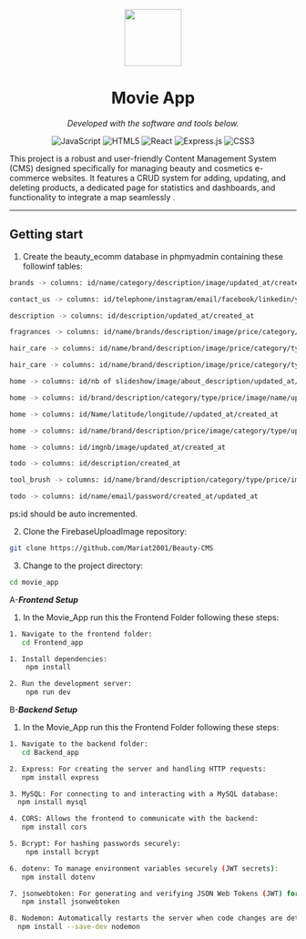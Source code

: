 <p align="center">
  <img src="https://cdn-icons-png.flaticon.com/512/6295/6295417.png" width="100" />
</p>
<p align="center">
    <h1 align="center">Movie App</h1>
</p>


<p align="center">
		<em>Developed with the software and tools below.</em>
</p>
<p align="center">
	<img src="https://img.shields.io/badge/JavaScript-F7DF1E.svg?style=flat&logo=JavaScript&logoColor=black" alt="JavaScript">
	<img src="https://img.shields.io/badge/HTML5-E34F26.svg?style=flat&logo=HTML5&logoColor=white" alt="HTML5">
	<img src="https://img.shields.io/badge/React-61DAFB.svg?style=flat&logo=React&logoColor=black" alt="React">
	<img src="https://img.shields.io/badge/Express.js-404D59.svg?style=flat&logo=express&logoColor=white" alt="Express.js">
        <img src="https://img.shields.io/badge/CSS3-1572B6.svg?style=flat&logo=CSS3&logoColor=white" alt="CSS3">


</p>
<p>This project is a robust and user-friendly Content Management System (CMS) designed specifically for managing beauty and cosmetics e-commerce websites. It features a CRUD system for adding, updating, and deleting products, a dedicated page for statistics and dashboards, and functionality to integrate a map seamlessly .</p>
<hr>

##  Getting start
1. Create the  beauty_ecomm database in phpmyadmin containing these followinf tables:
   
```sh
brands -> columns: id/name/category/description/image/updated_at/created_at 
```
```sh
contact_us -> columns: id/telephone/instagram/email/facebook/linkedin/youtube/address/ updated_at/created_at 
```
```sh
description -> columns: id/description/updated_at/created_at 
```
```sh
fragrances -> columns: id/name/brands/description/image/price/category/type/scent/updated_at/created_at 
```
```sh
hair_care -> columns: id/name/brand/description/image/price/category/type/updated_at/created_at 
```
```sh
hair_care -> columns: id/name/brand/description/image/price/category/type/updated_at/created_at 
```
```sh
home -> columns: id/nb of slideshow/image/about_description/updated_at/created_at 
```
```sh
home -> columns: id/brand/description/category/type/price/image/name/updated_at/created_at 
```
```sh
home -> columns: id/Name/latitude/longitude//updated_at/created_at 
```
```sh
home -> columns: id/name/brand/description/price/image/category/type/updated_at/created_at 
```
```sh
home -> columns: id/imgnb/image/updated_at/created_at 
```
```sh
todo -> columns: id/description/created_at 
```
```sh
tool_brush -> columns: id/name/brand/description/category/type/price/image/updated_at/created_at 
```
```sh
todo -> columns: id/name/email/password/created_at/updated_at
```
ps:id should be auto incremented.

2. Clone the FirebaseUploadImage repository:

```sh
git clone https://github.com/Mariat2001/Beauty-CMS
```
3. Change to the project directory:

```sh
cd movie_app
```
  A-***Frontend Setup***
  
1. In the Movie_App run this the Frontend Folder following these steps:

```sh
1. Navigate to the frontend folder:
   cd Frontend_app
```
```sh
1. Install dependencies:
    npm install
```
```sh
2. Run the development server:
    npm run dev
```

  B-***Backend Setup***
1. In the Movie_App run this the Frontend Folder following these steps:

```sh
1. Navigate to the backend folder:
   cd Backend_app
```

```sh
2. Express: For creating the server and handling HTTP requests:
   npm install express
```

```sh
3. MySQL: For connecting to and interacting with a MySQL database:
  npm install mysql
```

```sh
4. CORS: Allows the frontend to communicate with the backend:
   npm install cors
```

```sh
5. Bcrypt: For hashing passwords securely:
    npm install bcrypt
```

```sh
6. dotenv: To manage environment variables securely (JWT secrets):
   npm install dotenv
```

```sh
7. jsonwebtoken: For generating and verifying JSON Web Tokens (JWT) for authentication:
   npm install jsonwebtoken
```

```sh
8. Nodemon: Automatically restarts the server when code changes are detected:
  npm install --save-dev nodemon
```

